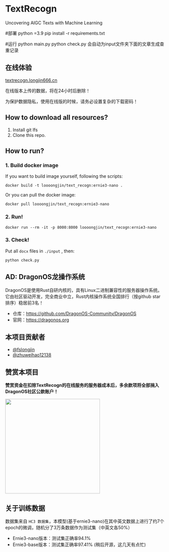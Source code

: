 
# TextRecogn
Uncovering AIGC Texts with Machine Learning

#部署
python =3.9
pip install -r requirements.txt

#运行
python main.py
python check.py
会自动为input文件夹下面的文章生成查重记录

## 在线体验

[textrecogn.longjin666.cn](https://textrecogn.longjin666.cn)

在线版本上传的数据，将在24小时后删除！

为保护数据隐私，使用在线版的时候，请务必设置复杂的下载密码！

## How to download all resources?

1. Install git lfs
2. Clone this repo.

## How to run?

### 1. Build docker image

If you want to build image yourself, following the scripts:

```shell
docker build -t loooongjin/text_recogn:ernie3-nano .
```

Or you can pull the docker image:

```shell
docker pull loooongjin/text_recogn:ernie3-nano
```


### 2. Run!


```shell
docker run --rm -it -p 8000:8000 loooongjin/text_recogn:ernie3-nano
```

### 3. Check!

Put all `docx` files in `./input` , then:

```shell
python check.py
```


## AD: DragonOS龙操作系统

DragonOS是使用Rust自研内核的，具有Linux二进制兼容性的服务器操作系统。它由社区驱动开发，完全商业中立，Rust内核操作系统全国排行（按github star排序）稳居前3名！

- 仓库：https://github.com/DragonOS-Community/DragonOS
- 官网：https://dragonos.org


## 本项目贡献者

- [@fslongjin](https://github.com/fslongjin)
- [@zhuweihao12138](https://github.com/zhuweihao12138)


## 赞赏本项目

**赞赏资金在扣除TextRecogn的在线服务的服务器成本后，多余款项将全部捐入DragonOS社区公款账户！**

<img src="./static/sponsor.jpg" width="300px" />



## 关于训练数据

数据集来自 `HC3 数据集`，本模型(基于ernie3-nano)在其中英文数据上进行了约7个epoch的微调，随机分了3万条数据作为测试集（中英文各50%）

- Ernie3-nano版本：测试集正确率94.1%
- Ernie3-base版本：测试集正确率97.41% (稍后开源，这几天有点忙)
